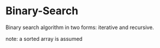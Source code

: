 # Binary-Search

Binary search algorithm in two forms: iterative and recursive. 

note: a sorted array is assumed
